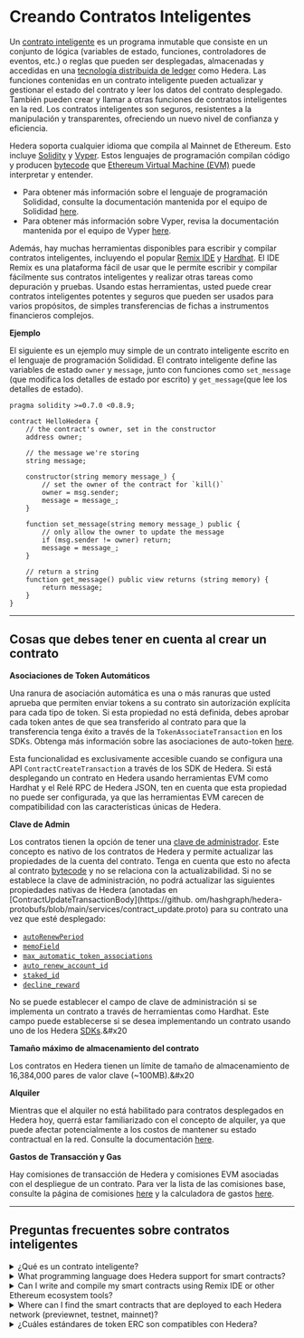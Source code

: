 # Creando Contratos Inteligentes

Un [contrato inteligente](../../support-and-community/glossary.md#smart-contract) es un programa inmutable que consiste en un conjunto de lógica (variables de estado, funciones, controladores de eventos, etc.) o reglas que pueden ser desplegadas, almacenadas y accedidas en una [tecnología distribuida de ledger](../../support-and-community/glossary.md#distributed-ledger-technology-dlt) como Hedera. Las funciones contenidas en un contrato inteligente pueden actualizar y gestionar el estado del contrato y leer los datos del contrato desplegado. También pueden crear y llamar a otras funciones de contratos inteligentes en la red. Los contratos inteligentes son seguros, resistentes a la manipulación y transparentes, ofreciendo un nuevo nivel de confianza y eficiencia.

Hedera soporta cualquier idioma que compila al Mainnet de Ethereum. Esto incluye [Solidity](../../support-and-community/glossary.md#solidity) y [Vyper](../../support-and-community/glossary.md#vyper). Estos lenguajes de programación compilan código y producen [bytecode](../../support-and-community/glossary.md#bytecode) que [Ethereum Virtual Machine (EVM)](../../support-and-community/glossary.md#ethereum-virtual-machine-evm) puede interpretar y entender.

- Para obtener más información sobre el lenguaje de programación Solididad, consulte la documentación mantenida por el equipo de Solididad [here](https://docs.soliditylang.org/en/v0.8.19/).
- Para obtener más información sobre Vyper, revisa la documentación mantenida por el equipo de Vyper [here](https://docs.vyperlang.org/en/stable/).

Además, hay muchas herramientas disponibles para escribir y compilar contratos inteligentes, incluyendo el popular [Remix IDE](../../support-and-community/glossary.md#remix-ide) y [Hardhat](../../support-and-community/glossary.md#hardhat). El IDE Remix es una plataforma fácil de usar que le permite escribir y compilar fácilmente sus contratos inteligentes y realizar otras tareas como depuración y pruebas. Usando estas herramientas, usted puede crear contratos inteligentes potentes y seguros que pueden ser usados para varios propósitos, de simples transferencias de fichas a instrumentos financieros complejos.

**Ejemplo**

El siguiente es un ejemplo muy simple de un contrato inteligente escrito en el lenguaje de programación Solididad. El contrato inteligente define las variables de estado `owner` y `message`, junto con funciones como `set_message` (que modifica los detalles de estado por escrito) y `get_message`(que lee los detalles de estado).

```solidity
pragma solidity >=0.7.0 <0.8.9;

contract HelloHedera {
    // the contract's owner, set in the constructor
    address owner;

    // the message we're storing
    string message;

    constructor(string memory message_) {
        // set the owner of the contract for `kill()`
        owner = msg.sender;
        message = message_;
    }

    function set_message(string memory message_) public {
        // only allow the owner to update the message
        if (msg.sender != owner) return;
        message = message_;
    }

    // return a string
    function get_message() public view returns (string memory) {
        return message;
    }
}
```

***

## Cosas que debes tener en cuenta al crear un contrato

**Asociaciones de Token Automáticos**

Una ranura de asociación automática es una o más ranuras que usted aprueba que permiten enviar tokens a su contrato sin autorización explícita para cada tipo de token. Si esta propiedad no está definida, debes aprobar cada token antes de que sea transferido al contrato para que la transferencia tenga éxito a través de la `TokenAssociateTransaction` en los SDKs. Obtenga más información sobre las asociaciones de auto-token [here](../accounts/account-properties.md#automatic-token-associations).

Esta funcionalidad es exclusivamente accesible cuando se configura una API `ContractCreateTransaction` a través de los SDK de Hedera. Si está desplegando un contrato en Hedera usando herramientas EVM como Hardhat y el Relé RPC de Hedera JSON, ten en cuenta que esta propiedad no puede ser configurada, ya que las herramientas EVM carecen de compatibilidad con las características únicas de Hedera.

**Clave de Admin**

Los contratos tienen la opción de tener una [clave de administrador](https://github.com/hashgraph/hedera-protobufs/blob/main/services/contract\_create.proto#L117). Este concepto es nativo de los contratos de Hedera y permite actualizar las propiedades de la cuenta del contrato. Tenga en cuenta que esto no afecta al contrato [bytecode](../../support-and-community/glossary.md#bytecode) y no se relaciona con la actualizabilidad. Si no se establece la clave de administración, no podrá actualizar las siguientes propiedades nativas de Hedera (anotadas en [ContractUpdateTransactionBody](https://github. om/hashgraph/hedera-protobufs/blob/main/services/contract\_update.proto) para su contrato una vez que esté desplegado:

- [`autoRenewPeriod`](https://github.com/hashgraph/hedera-protobufs/blob/main/services/contract\_update.proto#L78)
- [`memoField`](https://github.com/hashgraph/hedera-protobufs/blob/main/services/contract\_update.proto#L88)
- [`max_automatic_token_associations`](https://github.com/hashgraph/hedera-protobufs/blob/main/services/contract\_update.proto#L105)
- [`auto_renew_account_id`](https://github.com/hashgraph/hedera-protobufs/blob/main/services/contract\_update.proto#L111)
- [`staked_id`](https://github.com/hashgraph/hedera-protobufs/blob/main/services/contract\_update.proto#L116)
- [`decline_reward`](https://github.com/hashgraph/hedera-protobufs/blob/main/services/contract\_update.proto#L134)

No se puede establecer el campo de clave de administración si se implementa un contrato a través de herramientas como Hardhat. Este campo puede establecerse si se desea implementando un contrato usando uno de los Hedera [SDKs](../../sdks-and-apis/sdks/).&#x20

**Tamaño máximo de almacenamiento del contrato**

Los contratos en Hedera tienen un límite de tamaño de almacenamiento de 16,384,000 pares de valor clave (\~100MB).&#x20

**Alquiler**

Mientras que el alquiler no está habilitado para contratos desplegados en Hedera hoy, querrá estar familiarizado con el concepto de alquiler, ya que puede afectar potencialmente a los costos de mantener su estado contractual en la red. Consulte la documentación [here](smart-contract-rent.md).

**Gastos de Transacción y Gas**

Hay comisiones de transacción de Hedera y comisiones EVM asociadas con el despliegue de un contrato. Para ver la lista de las comisiones base, consulte la página de comisiones [here](../../networks/mainnet/fees/) y la calculadora de gastos [here](https://hedera.com/fees).

***

## Preguntas frecuentes sobre contratos inteligentes

<details>

<summary>¿Qué es un contrato inteligente?</summary>

Un contrato inteligente es un programa que está escrito en un idioma que puede ser interpretado por la EVM. Por favor, consulte la [glossary](../../support-and-community/glossary.md) para más palabras clave y definiciones.

</details>

<details>

<summary>What programming language does Hedera support for smart contracts?</summary>

Hedera apoya Solididad y Vyper.

</details>

<details>

<summary>Can I write and compile my smart contracts using Remix IDE or other Ethereum ecosystem tools? </summary>

Puede utilizar Remix IDE u otras herramientas de ecosistema de Ethereum para escribir, compilar e implementar su contrato inteligente en Hedera. Revisa nuestras herramientas compatibles con EVM [here](../../#evm-compatible-tools).&#x20

</details>

<details>

<summary>Where can I find the smart contracts that are deployed to each Hedera network (previewnet, testnet, mainnet)?</summary>

En tu Explorador de Bloques de confianza favorito (también llamado Explorador de Nodos de Mirror en Hedera). Para ver exploradores alojados en la comunidad, revisa la página de herramientas del explorador de red [here](../../networks/community-mirror-nodes.md).&#x20

</details>

<details>

<summary>¿Cuáles estándares de token ERC son compatibles con Hedera?</summary>

Hedera soporta los estándares ERC y ERC-721 y puede encontrar la lista completa de estándares soportados [here](tokens-managed-by-smart-contracts/).

</details>
